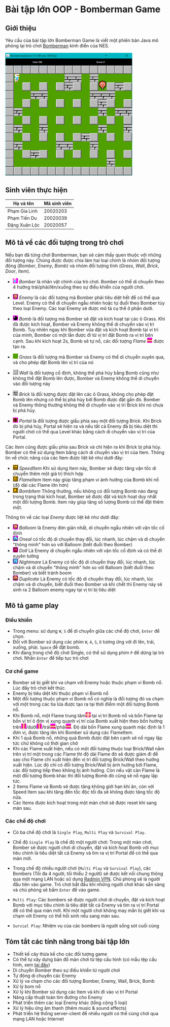 # Bài tập lớn OOP - Bomberman Game

## Giới thiệu
Yêu cầu của bài tập lớn Bomberman Game là viết một phiên bản Java mô phỏng lại trò chơi [Bomberman](https://www.youtube.com/watch?v=mKIOVwqgSXM) kinh điển của NES.

<img src="res/demo.png" alt="drawing" width="400"/>

## Sinh viên thực hiện 

| Họ và tên     | Mã sinh viên |
| ------------- | ------------ |
| Phạm Gia Linh | 20020203     |
| Phạm Tiến Du  | 20020039     |
| Đặng Xuân Lộc | 20020057     |

## Mô tả về các đối tượng trong trò chơi
Nếu bạn đã từng chơi Bomberman, bạn sẽ cảm thấy quen thuộc với những đối tượng này. Chúng được được chia làm hai loại chính là nhóm đối tượng động (*Bomber*, *Enemy*, *Bomb*) và nhóm đối tượng tĩnh (*Grass*, *Wall*, *Brick*, *Door*, *Item*).

- ![](res/sprites/player_down.png) *Bomber* là nhân vật chính của trò chơi. Bomber có thể di chuyển theo 4 hướng trái/phải/lên/xuống theo sự điều khiển của người chơi. 
- ![](res/sprites/balloom_left1.png) *Enemy* là các đối tượng mà Bomber phải tiêu diệt hết để có thể qua Level. Enemy có thể di chuyển ngẫu nhiên hoặc tự đuổi theo Bomber tùy theo loại Enemy. Các loại Enemy sẽ được mô tả cụ thể ở phần dưới.
- ![](res/sprites/bomb.png) *Bomb* là đối tượng mà Bomber sẽ đặt và kích hoạt tại các ô Grass. Khi đã được kích hoạt, Bomber và Enemy không thể di chuyển vào vị trí Bomb. Tuy nhiên ngay khi Bomber vừa đặt và kích hoạt Bomb tại ví trí của mình, Bomber có một lần được đi từ vị trí đặt Bomb ra vị trí bên cạnh. Sau khi kích hoạt 2s, Bomb sẽ tự nổ, các đối tượng *Flame* ![](res/sprites/explosion_horizontal.png) được tạo ra.


- ![](res/sprites/grass.png) *Grass* là đối tượng mà Bomber và Enemy có thể di chuyển xuyên qua, và cho phép đặt Bomb lên vị trí của nó
- ![](res/sprites/wall.png) *Wall* là đối tượng cố định, không thể phá hủy bằng Bomb cũng như không thể đặt Bomb lên được, Bomber và Enemy không thể di chuyển vào đối tượng này
- ![](res/sprites/brick.png) *Brick* là đối tượng được đặt lên các ô Grass, không cho phép đặt Bomb lên nhưng có thể bị phá hủy bởi Bomb được đặt gần đó. Bomber và Enemy thông thường không thể di chuyển vào vị trí Brick khi nó chưa bị phá hủy.


- ![](res/sprites/portal.png) *Portal* là đối tượng được giấu phía sau một đối tượng Brick. Khi Brick đó bị phá hủy, Portal sẽ hiện ra và nếu tất cả Enemy đã bị tiêu diệt thì người chơi có thể qua Level khác bằng cách di chuyển vào vị trí của Portal.

Các *Item* cũng được giấu phía sau Brick và chỉ hiện ra khi Brick bị phá hủy. Bomber có thể sử dụng Item bằng cách di chuyển vào vị trí của Item. Thông tin về chức năng của các Item được liệt kê như dưới đây:
- ![](res/sprites/powerup_speed.png) *SpeedItem* Khi sử dụng Item này, Bomber sẽ được tăng vận tốc di chuyển thêm một giá trị thích hợp
- ![](res/sprites/powerup_flames.png) *FlameItem* Item này giúp tăng phạm vi ảnh hưởng của Bomb khi nổ (độ dài các Flame lớn hơn)
- ![](res/sprites/powerup_bombs.png) *BombItem* Thông thường, nếu không có đối tượng Bomb nào đang trong trạng thái kích hoạt, Bomber sẽ được đặt và kích hoạt duy nhất một đối tượng Bomb. Item này giúp tăng số lượng Bomb có thể đặt thêm một.

Thông tin về các loại *Enemy* được liệt kê như dưới đây:

- ![](res/sprites/balloom_left1.png) *Balloom* là Enemy đơn giản nhất, di chuyển ngẫu nhiên với vận tốc cố định
- ![](res/sprites/oneal_left1.png) *Oneal* có tốc độ di chuyển thay đổi, lúc nhanh, 
lúc chậm và di chuyển "thông minh" hơn so với Balloom (biết đuổi theo Bomber)
- ![](res/sprites/doll_left1.png) *Doll* Là Enemy di chuyển ngẫu nhiên với vận tốc cố định và có thể đi xuyên tường
- ![](res/sprites/kondoria_left1.png) *Nightmare* Là Enemy có tốc độ di chuyển thay đổi, lúc nhanh, 
lúc chậm và di chuyển "thông minh" hơn so với Balloom (biết đuổi theo Bomber) và biết tránh boom
- ![](res/sprites/minvo_left1.png) *Duplicate* Là Enemy có tốc độ di chuyển thay đổi, lúc nhanh, 
lúc chậm và di chuyển, biết đuổi theo Bomber và khi chết thì Enemy này sẽ sinh ra 2 Balloom enemy ngay tại vị trí bị tiêu diệt



## Mô tả game play
### Điều khiển
- Trong menu: sử dụng `W`, `S` để di chuyển giữa các chế độ chơi, `Enter` để chọn.
- Đối với Bomber sử dụng các phím `W`, `A`, `S`, `D` tương ứng với đi lên, trái, xuống, phải. `Space` để đặt bomb.
- Khi đang trong chế độ chơi Single, có thể sử dụng phím `P` để dừng lại trò chơi. Nhấn `Enter` để tiếp tục trò chơi

### Cơ chế game

- Bomber sẽ bị giết khi va chạm với Enemy hoặc thuộc phạm vi Bomb nổ. Lúc đấy trò chơi kết thúc.
- Enemy bị tiêu diệt khi thuộc phạm vi Bomb nổ
- Một đối tượng thuộc phạm vi Bomb nổ có nghĩa là đối tượng đó va chạm với một trong các tia lửa được tạo ra tại thời điểm một đối tượng Bomb nổ.
- Khi Bomb nổ, một Flame trung tâm![](res/sprites/bomb_exploded.png) tại vị trí Bomb nổ và bốn Flame tại bốn vị trí ô đơn vị xung quanh vị trí của Bomb xuất hiện theo bốn hướng trên![](res/sprites/explosion_vertical.png)/dưới![](res/sprites/explosion_vertical.png)/trái![](res/sprites/explosion_horizontal.png)/phải![](res/sprites/explosion_horizontal.png). Độ dài bốn Flame xung quanh mặc định là 1 đơn vị, được tăng lên khi Bomber sử dụng các FlameItem.
- Khi 1 quả Bomb nổ, những quả Bomb được đặt bên cạnh sẽ nổ ngay lập tức chứ không có thời gian chờ
- Khi các Flame xuất hiện, nếu có một đối tượng thuộc loại Brick/Wall nằm trên vị trí một trong các Flame thì độ dài Flame đó sẽ được giảm đi để sao cho Flame chỉ xuất hiện đến vị trí đối tượng Brick/Wall theo hướng xuất hiện. Lúc đó chỉ có đối tượng Brick/Wall bị ảnh hưởng bởi Flame, các đối tượng tiếp theo không bị ảnh hưởng. Còn nếu vật cản Flame là một đối tượng Bomb khác thì đối tượng Bomb đó cũng sẽ nổ ngay lập tức.
- 2 Items Flame và Bomb sẽ được tăng không giới hạn khi ăn, còn với Speed Item sau khi tăng đến tốc độc tối đa sẽ không được tăng tốc độ nữa.
- Các Items được kích hoạt trong một màn chơi sẽ được reset khi sang màn sau.


### Các chế độ chơi
- Có ba chế độ chơi là `Single Play`, `Multi Play` và `Survival Play`.
- Chế độ `Single Play` là chế độ một người chơi: Trong một màn chơi, Bomber sẽ được người chơi di chuyển, đặt và kích hoạt Bomb với mục tiêu chính là tiêu diệt tất cả Enemy và tìm ra vị trí Portal để có thể qua màn mới. 

- Trong chế độ nhiều người chơi (`Multi Play` và `Survival Play`), các Bombers (Tối đa 4 người, tối thiểu 2 người) sẽ được kết nối chung thông qua một mạng LAN hoặc sử dụng [Radmin VPN](https://www.radmin-vpn.com/). Chủ phòng sẽ là người đầu tiên vào game. Trò chơi bắt đầu khi những người chơi khác sẵn sàng và chủ phòng sẽ bấm `Enter` để vào game.

- `Multi Play`: Các bombers sẽ được người chơi di chuyển, đặt và kích hoạt Bomb với mục tiêu chính là tiêu diệt tất cả Enemy và tìm ra vị trí Portal để có thể qua màn mới. Khi một người chơi không may mắn bị giết khi va chạm với Enemy có thể hổi sinh nếu sang màn sau.
- `Survial Play`: Nhiệm vụ của các bombers là người sống sót cuối cùng

## Tóm tắt các tính năng trong bài tập lớn
- Thiết kế cây thừa kế cho các đối tượng game
- Có thể tự xây dựng bản đồ màn chơi từ tệp cấu hình (có mẫu tệp cấu hình, xem [tại đây](https://raw.githubusercontent.com/bqcuong/bomberman-starter/starter-2/res/levels/Level1.txt))
- Di chuyển Bomber theo sự điều khiển từ người chơi
- Tự động di chuyển các Enemy
- Xử lý va chạm cho các đối tượng Bomber, Enemy, Wall, Brick, Bomb
- Xử lý bom nổ
- Xử lý khi Bomber sử dụng các Item và khi đi vào vị trí Portal
- Nâng cấp thuật toán tìm đường cho Enemy
- Phát triển thêm các loại Enemy khác (tổng cộng 5 loại)
- Xử lý hiệu ứng âm thanh (thêm music & sound effects)
- Phát triển hệ thống server-client để nhiều người có thể cùng chơi qua mạng LAN hoặc Internet
